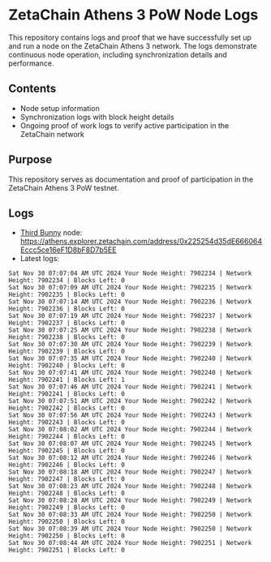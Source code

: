 # ZetaChain Athens 3 PoW Node Logs
This repository contains logs and proof that we have successfully set up and run a node on the ZetaChain Athens 3 network. The logs demonstrate continuous node operation, including synchronization details and performance.

## Contents
- Node setup information
- Synchronization logs with block height details
- Ongoing proof of work logs to verify active participation in the ZetaChain network

## Purpose
This repository serves as documentation and proof of participation in the ZetaChain Athens 3 PoW testnet.

## Logs

- [Third Bunny](https://thirdbunny.xyz/) node: https://athens.explorer.zetachain.com/address/0x225254d35dE666064Eccc5ce16eF1D8bF8D7b5EE
- Latest logs:
```
Sat Nov 30 07:07:04 AM UTC 2024 Your Node Height: 7902234 | Network Height: 7902234 | Blocks Left: 0
Sat Nov 30 07:07:09 AM UTC 2024 Your Node Height: 7902235 | Network Height: 7902235 | Blocks Left: 0
Sat Nov 30 07:07:14 AM UTC 2024 Your Node Height: 7902236 | Network Height: 7902236 | Blocks Left: 0
Sat Nov 30 07:07:19 AM UTC 2024 Your Node Height: 7902237 | Network Height: 7902237 | Blocks Left: 0
Sat Nov 30 07:07:25 AM UTC 2024 Your Node Height: 7902238 | Network Height: 7902238 | Blocks Left: 0
Sat Nov 30 07:07:30 AM UTC 2024 Your Node Height: 7902239 | Network Height: 7902239 | Blocks Left: 0
Sat Nov 30 07:07:35 AM UTC 2024 Your Node Height: 7902240 | Network Height: 7902240 | Blocks Left: 0
Sat Nov 30 07:07:41 AM UTC 2024 Your Node Height: 7902240 | Network Height: 7902241 | Blocks Left: 1
Sat Nov 30 07:07:46 AM UTC 2024 Your Node Height: 7902241 | Network Height: 7902241 | Blocks Left: 0
Sat Nov 30 07:07:51 AM UTC 2024 Your Node Height: 7902242 | Network Height: 7902242 | Blocks Left: 0
Sat Nov 30 07:07:56 AM UTC 2024 Your Node Height: 7902243 | Network Height: 7902243 | Blocks Left: 0
Sat Nov 30 07:08:02 AM UTC 2024 Your Node Height: 7902244 | Network Height: 7902244 | Blocks Left: 0
Sat Nov 30 07:08:07 AM UTC 2024 Your Node Height: 7902245 | Network Height: 7902245 | Blocks Left: 0
Sat Nov 30 07:08:12 AM UTC 2024 Your Node Height: 7902246 | Network Height: 7902246 | Blocks Left: 0
Sat Nov 30 07:08:18 AM UTC 2024 Your Node Height: 7902247 | Network Height: 7902247 | Blocks Left: 0
Sat Nov 30 07:08:23 AM UTC 2024 Your Node Height: 7902248 | Network Height: 7902248 | Blocks Left: 0
Sat Nov 30 07:08:28 AM UTC 2024 Your Node Height: 7902249 | Network Height: 7902249 | Blocks Left: 0
Sat Nov 30 07:08:33 AM UTC 2024 Your Node Height: 7902250 | Network Height: 7902250 | Blocks Left: 0
Sat Nov 30 07:08:39 AM UTC 2024 Your Node Height: 7902250 | Network Height: 7902250 | Blocks Left: 0
Sat Nov 30 07:08:44 AM UTC 2024 Your Node Height: 7902251 | Network Height: 7902251 | Blocks Left: 0
```
